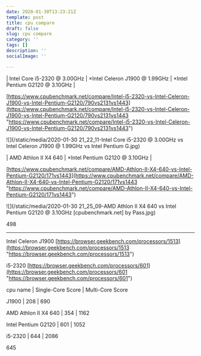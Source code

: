 ```yaml
---
date: 2020-01-30T13:23:21Z
template: post
title: cpu compare
draft: false
slug: cpu compare
category: ''
tags: []
description: ''
socialImage: ''

---
```

| Intel Core i5-2320 @ 3.00GHz | ×Intel Celeron J1900 @ 1.99GHz | ×Intel Pentium G2120 @ 3.10GHz |

[https://www.cpubenchmark.net/compare/Intel-i5-2320-vs-Intel-Celeron-J1900-vs-Intel-Pentium-G2120/790vs2131vs1443](https://www.cpubenchmark.net/compare/Intel-i5-2320-vs-Intel-Celeron-J1900-vs-Intel-Pentium-G2120/790vs2131vs1443 "https://www.cpubenchmark.net/compare/Intel-i5-2320-vs-Intel-Celeron-J1900-vs-Intel-Pentium-G2120/790vs2131vs1443")

![](/static/media/2020-01-30 21_22_11-Intel Core i5-2320 @ 3.00GHz vs Intel Celeron J1900 @ 1.99GHz vs Intel Pentium G.jpg)

| AMD Athlon II X4 640 | ×Intel Pentium G2120 @ 3.10GHz |

[https://www.cpubenchmark.net/compare/AMD-Athlon-II-X4-640-vs-Intel-Pentium-G2120/171vs1443](https://www.cpubenchmark.net/compare/AMD-Athlon-II-X4-640-vs-Intel-Pentium-G2120/171vs1443 "https://www.cpubenchmark.net/compare/AMD-Athlon-II-X4-640-vs-Intel-Pentium-G2120/171vs1443")

![](/static/media/2020-01-30 21_25_09-AMD Athlon II X4 640 vs Intel Pentium G2120 @ 3.10GHz \[cpubenchmark.net\] by Pass.jpg)

498

***

Intel Celeron J1900 [https://browser.geekbench.com/processors/1513](https://browser.geekbench.com/processors/1513 "https://browser.geekbench.com/processors/1513")

i5-2320 [https://browser.geekbench.com/processors/601](https://browser.geekbench.com/processors/601 "https://browser.geekbench.com/processors/601")

cpu name | Single-Core Score | Multi-Core Score

J1900 | 208 | 690

AMD Athlon II X4 640 | 354 | 1162

Intel Pentium G2120 | 601 | 1052

i5-2320  | 644 | 2086

645